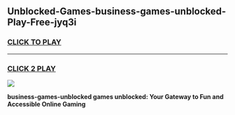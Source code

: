 
## Unblocked-Games-business-games-unblocked-Play-Free-jyq3i
<h3>
<a href="https://premium76.site?title=business-games-unblocked&ref=22A">CLICK TO PLAY</a></h3>
<hr>

<h3>
<a href="https://premium76.site?title=business-games-unblocked&ref=22A">CLICK 2 PLAY</a>
  
</h3>

<a href="https://premium76.site?title=business-games-unblocked&ref=22A"><img src="https://clearcache.store/games.png"></a>


**business-games-unblocked games unblocked: Your Gateway to Fun and Accessible Online Gaming**
